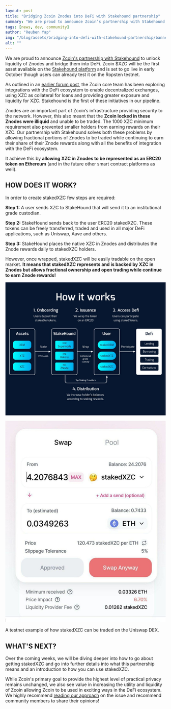 ```yaml
---
layout: post
title: "Bridging Zcoin Znodes into DeFi with Stakehound partnership"
summary: "We are proud to announce Zcoin’s partnership with Stakehound to unlock liquidity of Znodes and bridge them into DeFi"
tags: [news, dev, community]
author: "Reuben Yap"
img: "/blog/assets/bridging-into-defi-with-stakehound-partnership/banner.webp"
alt: ""
---
```

We are proud to announce [Zcoin's partnership with Stakehound](https://medium.com/stakehound/stakehound-unleashes-25bn-of-liquidity-by-bringing-staking-and-defi-together-3e30eb0cd78d) to unlock liquidity of Znodes and bridge them into DeFi. Zcoin $XZC will be the first asset available on the [Stakehound platform](https://stakehound.com/) and is set to go live in early October though users can already test it on the Ropsten testnet. 

As outlined in an [earlier forum post](https://forum.zcoin.io/t/zcoin-and-the-defi-ecosystem/848/), the Zcoin core team has been exploring integrations with the DeFi ecosystem to enable decentralized exchanges, using XZC as collateral for loans and providing greater exposure and liquidity for XZC. Stakehound is the first of these initiatives in our pipeline. 

Znodes are an important part of Zcoin’s infrastructure providing security to the network. However, this also meant that the **Zcoin locked in these Znodes were illiquid** and unable to be traded. The 1000 XZC minimum requirement also prevented smaller holders from earning rewards on their XZC. Our partnership with Stakehound solves both these problems by allowing fractional portions of Znodes to be traded while continuing to earn their share of their Znode rewards along with all the benefits of integration with the DeFi ecosystem. 

It achieve this by **allowing XZC in Znodes to be represented as an ERC20 token on Ethereum** (and in the future other smart contract platforms as well).

## HOW DOES IT WORK?

In order to create stakedXZC few steps are required:

**Step 1:** A user sends XZC to StakeHound that will send it to an institutional grade custodian.

**Step 2:** StakeHound sends back to the user ERC20 stakedXZC. These tokens can be freely transferred, traded and used in all major DeFi applications, such as Uniswap, Aave and others.

**Step 3:** StakeHound places the native XZC in Znodes and distributes the Znode rewards daily to stakedXZC holders.

However, once wrapped, stakedXZC will be easily tradable on the open market. **It means that stakedXZC represents and is backed by XZC in Znodes but allows fractional ownership and open trading while continue to earn Znode rewards!**

![](/blog/assets/bridging-into-defi-with-stakehound-partnership/stakedxzc.png) 

![](/blog/assets/bridging-into-defi-with-stakehound-partnership/photo_2020-08-25_16-12-39-818x1024.jpg)  

A testnet example of how stakedXZC can be traded on the Uniswap DEX.

## WHAT'S NEXT?

Over the coming weeks, we will be diving deeper into how to go about getting stakedXZC and go into further details into what this partnership means and an introduction to how you can use stakedXZC. 

While Zcoin's primary goal to provide the highest level of practical privacy remains unchanged, we also see value in increasing the utility and liquidity of Zcoin allowing Zcoin to be used in exciting ways in the DeFi ecosystem. We highly recommend [reading our approach](https://forum.zcoin.io/t/zcoin-and-the-defi-ecosystem/848) on the issue and recommend community members to share their opinions!
